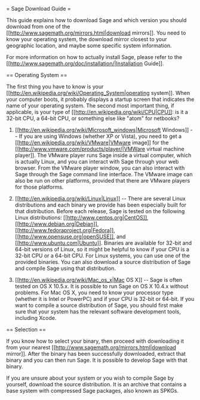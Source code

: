 = Sage Download Guide =

This guide explains how to download Sage and which version you should download from one of the [[http://www.sagemath.org/mirrors.html|download mirrors]]. You need to know your operating system, the download mirror closest to your geographic location, and maybe some specific system information.

For more information on how to actually install Sage, please refer to the [[http://www.sagemath.org/doc/installation/|Installation Guide]].

== Operating System ==

The first thing you have to know is your [[http://en.wikipedia.org/wiki/Operating_System|operating system]]. When your computer boots, it probably displays a startup screen that indicates the name of your operating system. The second most important thing, if applicable, is your type of [[http://en.wikipedia.org/wiki/CPU|CPU]]: is it a 32-bit CPU, a 64-bit CPU, or something else like "atom" for netbooks?

 1. [[http://en.wikipedia.org/wiki/Microsoft_windows|Microsoft Windows]] -- If you are using Windows (whether XP or Vista), you need to get a [[http://en.wikipedia.org/wiki/VMware|VMware image]] for the [[http://www.vmware.com/products/player/|VMWare virtual machine player]]. The VMware player runs Sage inside a virtual computer, which is actually Linux, and you can interact with Sage through your web browser. From the VMware player window, you can also interact with Sage through the Sage command line interface. The VMware image can also be run on other platforms, provided that there are VMware players for those platforms.

 1. [[http://en.wikipedia.org/wiki/Linux|Linux]] -- There are several Linux distributions and each binary we provide has been especially built for that distribution. Before each release, Sage is tested on the following Linux distributions: [[http://www.centos.org|CentOS]], [[http://www.debian.org|Debian]], [[http://www.fedoraproject.org|Fedora]], [[http://www.opensuse.org|openSUSE]], and [[http://www.ubuntu.com|Ubuntu]]. Binaries are available for 32-bit and 64-bit versions of Linux, so it might be helpful to know if your CPU is a 32-bit CPU or a 64-bit CPU. For Linux systems, you can use one of the provided binaries. You can also download a source distribution of Sage and compile Sage using that distribution.

 1. [[http://en.wikipedia.org/wiki/Mac_os_x|Mac OS X]] -- Sage is often tested on OS X 10.5.x. It is possible to run Sage on OS X 10.4.x without problems. For Mac OS X, you need to know your processor type (whether it is Intel or PowerPC) and if your CPU is 32-bit or 64-bit. If you want to compile a source distribution of Sage, you should first make sure that your system has the relevant software development tools, including Xcode.

== Selection ==

If you know how to select your binary, then proceed with downloading it from your nearest [[http://www.sagemath.org/mirrors.html|download mirror]]. After the binary has been successfully downloaded, extract that binary and you can then run Sage. It is possible to develop Sage with that binary.

If you are unsure about your system or you wish to compile Sage by yourself, download the source distribution. It is an archive that contains a base system with compressed Sage packages, also known as SPKGs.
